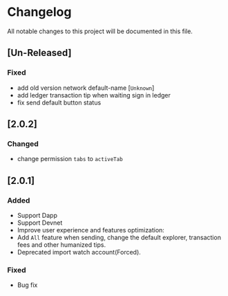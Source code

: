 # Changelog
All notable changes to this project will be documented in this file.


## [Un-Released]



### Fixed
- add old version network default-name [`Unknown`]
- add ledger transaction tip when waiting sign in ledger
- fix send default button status 
 

## [2.0.2]

### Changed
- change permission `tabs` to `activeTab`


## [2.0.1]

### Added
- Support Dapp
- Support Devnet
- Improve user experience and features optimization:
- Add `All` feature when sending, change the default explorer, transaction fees and other humanized tips.
- Deprecated import watch account(Forced).

### Fixed
- Bug fix

